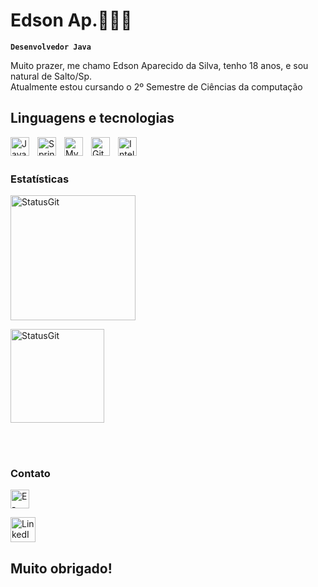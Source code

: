 # Edson Ap.🧑🏼‍💻

**`Desenvolvedor Java`**

Muito prazer, me chamo Edson Aparecido da Silva, tenho 18 anos, e sou natural de Salto/Sp.</br>
Atualmente estou cursando o 2º Semestre de Ciências da computação

## Linguagens e tecnologias
<img
    align="left"
    alt="Java"
    title="Java"
    width="30px"
    style="padding-right: 10px;"
    src="https://cdn.jsdelivr.net/gh/devicons/devicon@latest/icons/java/java-original.svg"
/>
<img
    align="left"
    alt="SpringBoot"
    title="SpringBoot"
    width="30px"
    style="padding-right: 10px;"
    src="https://cdn.jsdelivr.net/gh/devicons/devicon@latest/icons/spring/spring-original.svg"
/>
<img
    align="left"
    alt="MySql"
    title="MySql"
    width="30px"
    style="padding-right: 10px;"
    src="https://cdn.jsdelivr.net/gh/devicons/devicon@latest/icons/mysql/mysql-original.svg"
/>
<img
    align="left"
    alt="Git"
    title="Git"
    width="30px"
    style="padding-right: 10px;"
    src="https://cdn.jsdelivr.net/gh/devicons/devicon@latest/icons/git/git-original.svg"
/>
<img
    align="left"
    alt="IntelliJ"
    title="IntelliJ"
    width="30px"
    style="padding-right: 10px;"
    src="https://cdn.jsdelivr.net/gh/devicons/devicon@latest/icons/intellij/intellij-original.svg"
/>
</br>
</br>
### Estatísticas

<img
    alt="StatusGit"
    title="StatusGit"
    height="200"
    src="https://github-readme-stats.vercel.app/api?username=EdsonAparecido&show_icons=true&bg_color=00000000&include_all_commits=true&locale=pt-pt"
/>

<img
    alt="StatusGit"
    title="StatusGit"
    height="150"
    src="https://github-readme-stats.vercel.app/api/top-langs/?username=EdsonAparecido&locale=pt-br&bg_color=00000000&layout=compact&custom_title=Linguagens💾"
/>

</br>
</br>

### Contato

[<img
    alt="E-mail"
    title="E-mail"
    height="30px"
    style="padding-right: 10px;"
    src="https://custom-icon-badges.demolab.com/badge/edsonaparecidodasilva022007@gmail.com-blue.svg?logo=mail"
/>](edsonaparecidodasilva022007@gmail.com)

[<img
    alt="LinkedIN"
    title="LinkedIN"
    height="40px"
    style="padding-right: 10px;"
    src="https://cdn.jsdelivr.net/gh/devicons/devicon@latest/icons/linkedin/linkedin-original.svg"
/>](https://www.linkedin.com/in/edson-aparecido-da-silva-a7b095328/)
</br>

## Muito obrigado!
